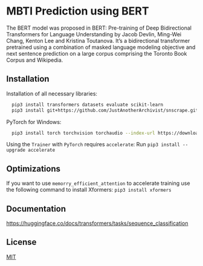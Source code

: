 
# MBTI Prediction using BERT

The BERT model was proposed in BERT: Pre-training of Deep Bidirectional Transformers for Language Understanding by Jacob Devlin, Ming-Wei Chang, Kenton Lee and Kristina Toutanova. It’s a bidirectional transformer pretrained using a combination of masked language modeling objective and next sentence prediction on a large corpus comprising the Toronto Book Corpus and Wikipedia.


## Installation

Installation of all necessary libraries:

```bash
  pip3 install transformers datasets evaluate scikit-learn
  pip3 install git+https://github.com/JustAnotherArchivist/snscrape.git
```

PyTorch for Windows:

```bash
  pip3 install torch torchvision torchaudio --index-url https://download.pytorch.org/whl/cu117
```

Using the `Trainer` with `PyTorch` requires `accelerate`: Run `pip3 install --upgrade accelerate`
    
## Optimizations

If you want to use `memorry_efficient_attention` to accelerate training use the following command to install Xformers: `pip3 install xformers`

## Documentation

https://huggingface.co/docs/transformers/tasks/sequence_classification

## License

[MIT](https://choosealicense.com/licenses/mit/)

